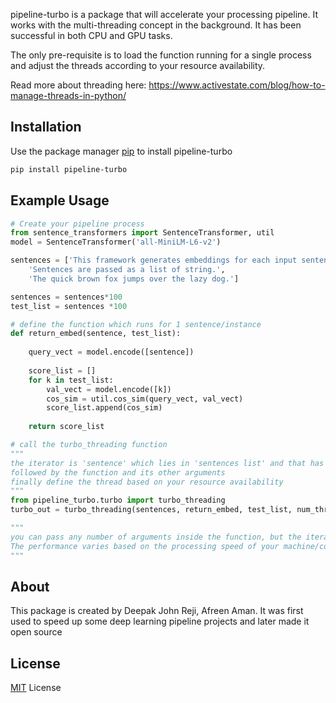 pipeline-turbo is a package that will accelerate your processing pipeline. It works with the multi-threading concept in the background. It has been successful in both CPU and GPU tasks.

The only pre-requisite is to load the function running for a single process and adjust the threads according to your resource availability.

Read more about threading here: https://www.activestate.com/blog/how-to-manage-threads-in-python/

## Installation

Use the package manager [pip](https://pip.pypa.io/en/stable/) to install pipeline-turbo

```bash
pip install pipeline-turbo
```

## Example Usage

```python
# Create your pipeline process 
from sentence_transformers import SentenceTransformer, util
model = SentenceTransformer('all-MiniLM-L6-v2')

sentences = ['This framework generates embeddings for each input sentence',
    'Sentences are passed as a list of string.',
    'The quick brown fox jumps over the lazy dog.']

sentences = sentences*100
test_list = sentences *100

# define the function which runs for 1 sentence/instance
def return_embed(sentence, test_list):
    
    query_vect = model.encode([sentence])
    
    score_list = []
    for k in test_list:
        val_vect = model.encode([k])
        cos_sim = util.cos_sim(query_vect, val_vect)
        score_list.append(cos_sim)
    
    return score_list

# call the turbo_threading function
"""
the iterator is 'sentence' which lies in 'sentences list' and that has to be defined as the first argument
followed by the function and its other arguments
finally define the thread based on your resource availability
"""
from pipeline_turbo.turbo import turbo_threading
turbo_out = turbo_threading(sentences, return_embed, test_list, num_threads=5)

"""
you can pass any number of arguments inside the function, but the iterable list has to be defined first
The performance varies based on the processing speed of your machine/compute
"""

```

## About
This package is created by Deepak John Reji, Afreen Aman. It was first used to speed up some deep learning pipeline projects and later made it open source


## License
[MIT](https://choosealicense.com/licenses/mit/) License
